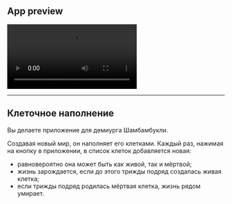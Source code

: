 ## App preview
![app_preview](recording/CellularFill_recording.mp4)
_____________
## Клеточное наполнение
Вы делаете приложение для демиурга Шамбамбукли.

Создавая новый мир, он наполняет его клетками. Каждый раз, нажимая на кнопку в приложении, в список клеток добавляется новая:

- равновероятно она может быть как живой, так и мёртвой;
- жизнь зарождается, если до этого трижды подряд создалась живая клетка;
- если трижды подряд родилась мёртвая клетка, жизнь рядом умирает. 
